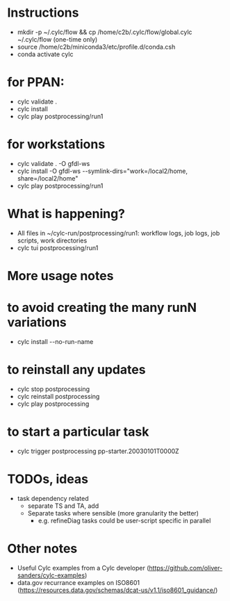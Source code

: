 # Instructions
- mkdir -p ~/.cylc/flow && cp /home/c2b/.cylc/flow/global.cylc ~/.cylc/flow (one-time only)
- source /home/c2b/miniconda3/etc/profile.d/conda.csh
- conda activate cylc
# for PPAN:
- cylc validate .
- cylc install
- cylc play postprocessing/run1
# for workstations
- cylc validate . -O gfdl-ws
- cylc install -O gfdl-ws --symlink-dirs="work=/local2/home, share=/local2/home"
- cylc play postprocessing/run1

# What is happening?
- All files in ~/cylc-run/postprocessing/run1: workflow logs, job logs, job scripts, work directories
- cylc tui postprocessing/run1

# More usage notes
# to avoid creating the many runN variations
- cylc install --no-run-name
# to reinstall any updates
- cylc stop postprocessing
- cylc reinstall postprocessing
- cylc play postprocessing
# to start a particular task
- cylc trigger postprocessing pp-starter.20030101T0000Z

# TODOs, ideas
- task dependency related
  - separate TS and TA, add 
  - Separate tasks where sensible (more granularity the better)
    - e.g. refineDiag tasks could be user-script specific in parallel

# Other notes
- Useful Cylc examples from a Cylc developer (https://github.com/oliver-sanders/cylc-examples)
- data.gov recurrance examples on ISO8601 (https://resources.data.gov/schemas/dcat-us/v1.1/iso8601_guidance/)
